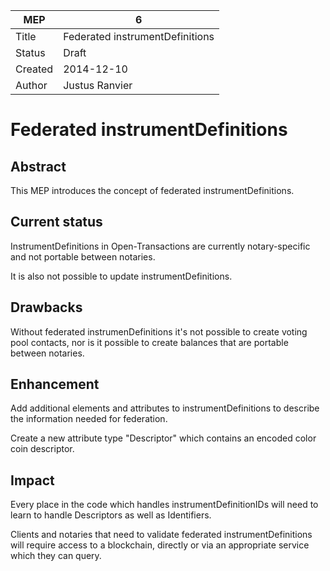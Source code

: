 MEP | 6
--- | ---
Title | Federated instrumentDefinitions
Status | Draft
Created | 2014-12-10
Author | Justus Ranvier

# Federated instrumentDefinitions

## Abstract

This MEP introduces the concept of federated instrumentDefinitions.

## Current status

InstrumentDefinitions in Open-Transactions are currently notary-specific and not portable between notaries.

It is also not possible to update instrumentDefinitions.

## Drawbacks

Without federated instrumenDefinitions it's not possible to create voting pool contacts, nor is it possible to create balances that are portable between notaries.

## Enhancement

Add additional elements and attributes to instrumentDefinitions to describe the information needed for federation.

Create a new attribute type "Descriptor" which contains an encoded color coin descriptor.

## Impact

Every place in the code which handles instrumentDefinitionIDs will need to learn to handle Descriptors as well as Identifiers.

Clients and notaries that need to validate federated instrumentDefinitions will require access to a blockchain, directly or via an appropriate service which they can query.
